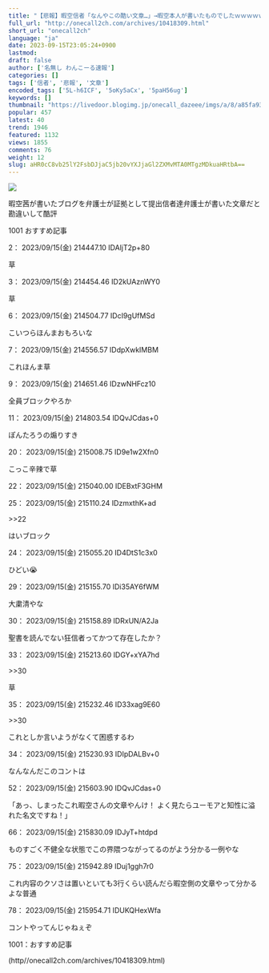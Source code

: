 ```yaml
---
title: "【悲報】暇空信者「なんやこの酷い文章…」→暇空本人が書いたものでしたｗｗｗｗｗ "
full_url: "http://onecall2ch.com/archives/10418309.html"
short_url: "onecall2ch"
language: "ja"
date: 2023-09-15T23:05:24+0900
lastmod: 
draft: false
author: ['名無し わんこーる速報']
categories: []
tags: ['信者', '悲報', '文章']
encoded_tags: ['5L-h6ICF', '5oKy5aCx', '5paH56ug']
keywords: []
thumbnail: "https://livedoor.blogimg.jp/onecall_dazeee/imgs/a/8/a85fa93a-s.jpg"
popular: 457
latest: 40
trend: 1946
featured: 1132
views: 1855
comments: 76
weight: 12
slug: aHR0cC8vb25lY2FsbDJjaC5jb20vYXJjaGl2ZXMvMTA0MTgzMDkuaHRtbA==
---
```


![](https://livedoor.blogimg.jp/onecall_dazeee/imgs/a/8/a85fa93a-s.jpg)

<div><p>暇空茜が書いたブログを弁護士が証拠として提出信者達弁護士が書いた文章だと勘違いして酷評</p> <p class='name2'> 1001 おすすめ記事</p> <p class='name2'>2： 2023/09/15(金) 214447.10 IDAljT2p+80</p><p class='onecall'> 草 </p> <p class='name2'>3： 2023/09/15(金) 214454.46 ID2kUAznWY0</p><p class='onecall'> 草 </p> <p class='name2'>6： 2023/09/15(金) 214504.77 IDcI9gUfMSd</p><p class='onecall'> こいつらほんまおもろいな </p> <p class='name2'>7： 2023/09/15(金) 214556.57 IDdpXwkIMBM</p><p class='onecall'> これほんま草 </p> <p class='name2'>9： 2023/09/15(金) 214651.46 IDzwNHFcz10</p><p class='onecall'> 全員ブロックやろか </p> <p class='name2'>11： 2023/09/15(金) 214803.54 IDQvJCdas+0</p><p class='onecall'> ぽんたろうの煽りすき </p> <p class='name2'>20： 2023/09/15(金) 215008.75 ID9e1w2Xfn0</p><p class='onecall'> こっこ辛辣で草 </p> <p class='name2'>22： 2023/09/15(金) 215040.00 IDEBxtF3GHM</p><p class='name2'>25： 2023/09/15(金) 215110.24 IDzmxthK+ad</p><p class='onecall'> <p class='anchor'>>>22</p> はいブロック </p> <p class='name2'>24： 2023/09/15(金) 215055.20 ID4DtS1c3x0</p><p class='onecall'> ひどい😭 </p> <p class='name2'>29： 2023/09/15(金) 215155.70 IDi35AY6fWM</p><p class='onecall'> 大粛清やな </p> <p class='name2'>30： 2023/09/15(金) 215158.89 IDRxUN/A2Ja</p><p class='onecall'> 聖書を読んでない狂信者ってかつて存在したか？ </p> <p class='name2'>33： 2023/09/15(金) 215213.60 IDGY+xYA7hd</p><p class='onecall'> <p class='anchor'>>>30</p> 草 </p> <p class='name2'>35： 2023/09/15(金) 215232.46 ID33xag9E60</p><p class='onecall'> <p class='anchor'>>>30</p> これとしか言いようがなくて困惑するわ </p> <p class='name2'>34： 2023/09/15(金) 215230.93 IDIpDALBv+0</p><p class='onecall'> なんなんだこのコントは </p> <p class='name2'>52： 2023/09/15(金) 215603.90 IDQvJCdas+0</p><p class='onecall'><p> 「あっ、しまったこれ暇空さんの文章やんけ！ よく見たらユーモアと知性に溢れた名文ですね！」 </p></p> <p class='name2'>66： 2023/09/15(金) 215830.09 IDJyT+htdpd</p><p class='onecall'> ものすごく不健全な状態でこの界隈つながってるのがよう分かる一例やな </p> <p class='name2'>75： 2023/09/15(金) 215942.89 IDuj1ggh7r0</p><p class='onecall'> これ内容のクソさは置いといても3行くらい読んだら暇空側の文章やって分かるよな普通 </p> <p class='name2'>78： 2023/09/15(金) 215954.71 IDUKQHexWfa</p><p class='onecall'><p> コントやってんじゃねぇぞ </p></p> <p class='name2'>1001：おすすめ記事</p> </div>

(http//onecall2ch.com/archives/10418309.html)
